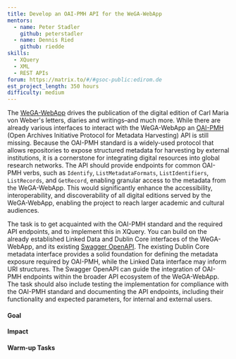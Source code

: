 ```yaml
---
title: Develop an OAI-PMH API for the WeGA-WebApp 
mentors:  
  - name: Peter Stadler
    github: peterstadler
  - name: Dennis Ried
    github: riedde
skills: 
  - XQuery
  - XML
  - REST APIs
forum: https://matrix.to/#/#gsoc-public:edirom.de
est_project_length: 350 hours
difficulty: medium
---
```


The [WeGA-WebApp] drives the publication of the digital edition of 
Carl Maria von Weber's letters, diaries and writings–and much more. 
While there are already various interfaces to interact with the WeGA-WebApp an 
[OAI-PMH] (Open Archives Initiative Protocol for Metadata Harvesting) API 
is still missing.
Because the OAI-PMH standard is a widely-used protocol that allows 
repositories to expose structured metadata for harvesting by external 
institutions, it is a cornerstone for integrating digital resources into global 
research networks.
The API should provide endpoints for common OAI-PMH verbs, such as 
`Identify`, `ListMetadataFormats`, `ListIdentifiers`, `ListRecords`, and 
`GetRecord`, enabling granular access to the metadata from the WeGA-WebApp.
This would significantly enhance the accessibility, interoperability, and 
discoverability of all digital editions served by the WeGA-WebApp, enabling 
the project to reach larger academic and cultural audiences. 

The task is to get acquainted with the OAI-PMH standard and the required API 
endpoints, and to implement this in XQuery. 
You can build on the already established Linked Data and Dublin Core 
interfaces of the WeGA-WebApp, and its existing [Swagger OpenAPI].
The existing Dublin Core metadata interface provides a solid foundation for 
defining the metadata exposure required by OAI-PMH, while the Linked Data 
interface may inform URI structures. 
The Swagger OpenAPI can guide the integration of OAI-PMH endpoints within 
the broader API ecosystem of the WeGA-WebApp.
The task should also include testing the implementation for compliance with 
the OAI-PMH standard and documenting the API endpoints, including their 
functionality and expected parameters, for internal and external users.

#### Goal

#### Impact

#### Warm-up Tasks

[WeGA-WebApp]: https://github.com/Edirom/WeGA-WebApp
[OAI-PMH]: https://www.openarchives.org/pmh/
[Swagger OpenAPI]: https://www.weber-gesamtausgabe.de/api/v1/index.html
